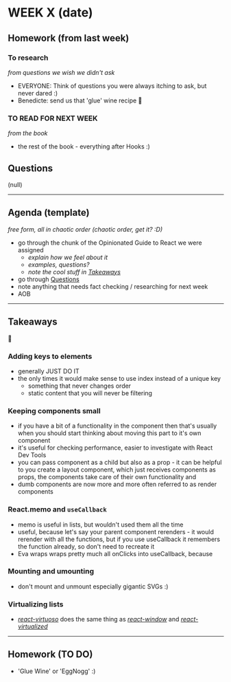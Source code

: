 # WEEK X (date)  

## Homework (from last week)  
### To research  
_from questions we wish we didn't ask_   
- EVERYONE: Think of questions you were always itching to ask, but never dared :)  
- Benedicte: send us that 'glue' wine recipe 🍷  

### TO READ FOR NEXT WEEK  
_from the book_  
- the rest of the book - everything after Hooks :)  

## Questions  
(null)  

---

## Agenda (template)  
_free form, all in chaotic order (chaotic order, get it? :D)_
- go through the chunk of the Opinionated Guide to React we were assigned  
    - _explain how we feel about it_  
    - _examples, questions?_  
    - _note the cool stuff in [Takeaways](#Takeaways)_  
- go through [Questions](#Questions)  
- note anything that needs fact checking / researching for next week  
- AOB  

--- 

## Takeaways  
:takeout_box:   

### Adding keys to elements  
- generally JUST DO IT  
- the only times it would make sense to use index instead of a unique key  
	- something that never changes order  
	- static content that you will never be filtering  

### Keeping components small  
- if you have a bit of a functionality in the component then that's usually when you should start thinking about moving this part to it's own component  
- it's useful for checking performance, easier to investigate with React Dev Tools
- you can pass component as a child but also as a prop - it can be helpful to you create a layout component, which just receives components as props, the components take care of their own functionality and 
- dumb components are now more and more often referred to as render components  

### React.memo and `useCallback`  
- memo is useful in lists, but wouldn't used them all the time  
- useful, because let's say your parent component rerenders - it would rerender with all the functions, but if you use useCallback it remembers the function already, so don't need to recreate it  
- Eva wraps wraps pretty much all onClicks into useCallback, because  

### Mounting and umounting  
- don't mount and unmount especially gigantic SVGs :)  

### Virtualizing lists  
- [_react-virtuoso_](https://github.com/petyosi/react-virtuoso) does the same thing as [_react-window_](https://react-window.now.sh/#/examples/list/fixed-size) and [_react-virtualized_](https://bvaughn.github.io/react-virtualized/#/components/List)  

---

## Homework (TO DO)  
- 'Glue Wine' or 'EggNogg' :)  
